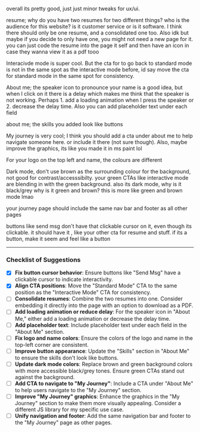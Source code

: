 overall its pretty good, just just minor tweaks for ux/ui. 

resume; why do you have two resumes for two different things? who is the audience for this website? is it customer service or is it software. I think there should only be one resume, and a consolidated one too. Also idk but maybe if you decide to only have one, you might not need a new page for it. you can just code the resume into the page it self and then have an icon in case they wanna view it as a pdf tooo

Interacivde mode is super cool. But the cta for to go back to standard mode is not in the same spot as the interactive mode before, id say move the cta for standard mode in the same spot for consistency.

About me; the speaker icon to pronounce your name is a good idea, but when I click on it there is a delay which makes me think that the speaker is not working. Perhaps 1. add a loading animation when I press the speaker or 2. decrease the delay time. Also you can add placeholder text under each field

about me; the skills you added look like buttons

My journey is very cool; I think you should add a cta under about me to help navigate someone here. or include it there (not sure though). Also, maybe improve the graphics, its like you made it in ms paint lol

For your logo on the top left and name, the colours are different

Dark mode, don't use brown as the surrounding colour for the background, not good for contrast/accesssibilty. your green CTAs like interactive mode are blending in with the green background. also its dark mode, why is it black/grey why is it green and brown? this is more like green and brown mode lmao

your journey page should include the same nav bar and footer as all other pages

buttons like send msg don't have that clickable cursor on it, even though its clickable. it should have it , like your other cta for resume and stuff. if its a button, make it seem and feel like a button

---

### Checklist of Suggestions

- [x] **Fix button cursor behavior**: Ensure buttons like "Send Msg" have a clickable cursor to indicate interactivity.
- [x] **Align CTA positions**: Move the "Standard Mode" CTA to the same position as the "Interactive Mode" CTA for consistency.
- [ ] **Consolidate resumes**: Combine the two resumes into one. Consider embedding it directly into the page with an option to download as a PDF.
- [ ] **Add loading animation or reduce delay**: For the speaker icon in "About Me," either add a loading animation or decrease the delay time.
- [ ] **Add placeholder text**: Include placeholder text under each field in the "About Me" section.
- [ ] **Fix logo and name colors**: Ensure the colors of the logo and name in the top-left corner are consistent.
- [ ] **Improve button appearance**: Update the "Skills" section in "About Me" to ensure the skills don't look like buttons.
- [ ] **Update dark mode colors**: Replace brown and green background colors with more accessible black/grey tones. Ensure green CTAs stand out against the background.
- [ ] **Add CTA to navigate to "My Journey"**: Include a CTA under "About Me" to help users navigate to the "My Journey" section.
- [ ] **Improve "My Journey" graphics**: Enhance the graphics in the "My Journey" section to make them more visually appealing. Consider a different JS library for my specific use case.
- [ ] **Unify navigation and footer**: Add the same navigation bar and footer to the "My Journey" page as other pages.
